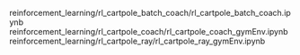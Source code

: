 reinforcement_learning/rl_cartpole_batch_coach/rl_cartpole_batch_coach.ipynb
reinforcement_learning/rl_cartpole_coach/rl_cartpole_coach_gymEnv.ipynb
reinforcement_learning/rl_cartpole_ray/rl_cartpole_ray_gymEnv.ipynb

